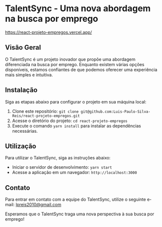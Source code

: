 # TalentSync - Uma nova abordagem na busca por emprego

https://react-projeto-empregos.vercel.app/

## Visão Geral

O TalentSync é um projeto inovador que propõe uma abordagem diferenciada na busca por emprego. Enquanto existem várias opções disponíveis, estamos confiantes de que podemos oferecer uma experiência mais simples e intuitiva.

## Instalação

Siga as etapas abaixo para configurar o projeto em sua máquina local:

1. Clone este repositório: `git clone git@github.com:Luis-Paulo-Silva-Reis/react-projeto-empregos.git`
2. Acesse o diretório do projeto: `cd react-projeto-empregos`
3. Execute o comando `yarn install` para instalar as dependências necessárias.

## Utilização

Para utilizar o TalentSync, siga as instruções abaixo:

- Iniciar o servidor de desenvolvimento: `yarn start`
- Acesse a aplicação em um navegador: `http://localhost:3000`

## Contato

Para entrar em contato com a equipe do TalentSync, utilize o seguinte e-mail: lpreis2010@gmail.com

Esperamos que o TalentSync traga uma nova perspectiva à sua busca por emprego!
